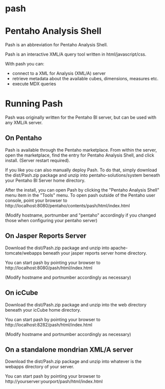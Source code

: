 pash
====

# Pentaho Analysis Shell

Pash is an abbreviation for Pentaho Analysis Shell.

Pash is an interactive XML/A query tool written in html/javascript/css.

With pash you can:

* connect to a XML for Analysis (XML/A) server
* retrieve metadata about the available cubes, dimensions, measures etc.
* execute MDX queries

# Running Pash

Pash was originally written for the Pentaho BI server, but can be used with any XML/A server.

## On Pentaho

Pash is available through the Pentaho marketplace. From within the server, open the marketplace, find the entry for Pentaho Analysis Shell, and click install. (Server restart required).

If you like you can also manually deploy Pash. To do that, simply download the dist/Pash.zip package and unzip into pentaho-solutions/system beneath your Pentaho BI Server home directory.

After the install, you can open Pash by clicking the "Pentaho Analysis Shell" menu item in the "Tools" menu.
To open pash outside of the Pentaho user console, point your browser to http://localhost:8080/pentaho/contents/pash/html/index.html

(Modify hostname, portnumber and "pentaho" accordingly if you changed those when configuring your pentaho server)

## On Jasper Reports Server

Download the dist/Pash.zip package and unzip into apache-tomcate/webapps beneath your jasper reports server home directory.

You can start pash by pointing your browser to http://localhost:8080/pash/html/index.html

(Modify hostname and portnumber accordingly as necessary)

## On icCube

Download the dist/Pash.zip package and unzip into the web directory beneath your icCube home directory.

You can start pash by pointing your browser to http://localhost:8282/pash/html/index.html

(Modify hostname and portnumber accordingly as necessary)

## On a standalone mondrian XML/A server

Download the dist/Pash.zip package and unzip into whatever is the webapps directory of your server.

You can start pash by pointing your browser to http://yourserver:yourport/pash/html/index.html

